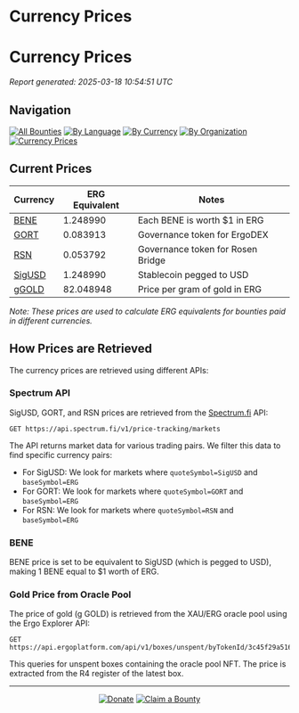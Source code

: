 <!-- GENERATED FILE - DO NOT EDIT DIRECTLY -->
<!-- Generated on: 2025-03-18 10:54:51 -->

# Currency Prices

# Currency Prices

*Report generated: 2025-03-18 10:54:51 UTC*

## Navigation

[![All Bounties](https://img.shields.io/badge/All%20Bounties-103-blue)](all.md) [![By Language](https://img.shields.io/badge/By%20Language-6-green)](summary.md#languages) [![By Currency](https://img.shields.io/badge/By%20Currency-6-yellow)](summary.md#currencies) [![By Organization](https://img.shields.io/badge/By%20Organization-6-orange)](summary.md#projects) [![Currency Prices](https://img.shields.io/badge/Currency%20Prices-5-purple)](currency_prices.md)

## Current Prices

| Currency | ERG Equivalent | Notes |
|----------|----------------|-------|
| [BENE](by_currency/bene.md) | 1.248990 | Each BENE is worth $1 in ERG |
| [GORT](by_currency/gort.md) | 0.083913 | Governance token for ErgoDEX |
| [RSN](by_currency/rsn.md) | 0.053792 | Governance token for Rosen Bridge |
| [SigUSD](by_currency/sigusd.md) | 1.248990 | Stablecoin pegged to USD |
| [gGOLD](by_currency/ggold.md) | 82.048948 | Price per gram of gold in ERG |

*Note: These prices are used to calculate ERG equivalents for bounties paid in different currencies.*

## How Prices are Retrieved

The currency prices are retrieved using different APIs:

### Spectrum API

SigUSD, GORT, and RSN prices are retrieved from the [Spectrum.fi](https://spectrum.fi/) API:

```
GET https://api.spectrum.fi/v1/price-tracking/markets
```

The API returns market data for various trading pairs. We filter this data to find specific currency pairs:

- For SigUSD: We look for markets where `quoteSymbol=SigUSD` and `baseSymbol=ERG`
- For GORT: We look for markets where `quoteSymbol=GORT` and `baseSymbol=ERG`
- For RSN: We look for markets where `quoteSymbol=RSN` and `baseSymbol=ERG`

### BENE

BENE price is set to be equivalent to SigUSD (which is pegged to USD), making 1 BENE equal to $1 worth of ERG.

### Gold Price from Oracle Pool

The price of gold (g GOLD) is retrieved from the XAU/ERG oracle pool using the Ergo Explorer API:

```
GET https://api.ergoplatform.com/api/v1/boxes/unspent/byTokenId/3c45f29a5165b030fdb5eaf5d81f8108f9d8f507b31487dd51f4ae08fe07cf4a
```

This queries for unspent boxes containing the oracle pool NFT. The price is extracted from the R4 register of the latest box.



---

<div align="center">
  <p>
    <a href="../docs/donate.md"><img src="https://img.shields.io/badge/❤️%20Donate-F44336" alt="Donate"></a>
    <a href="../docs/bounty-submission-guide.md#reserving-a-bounty"><img src="https://img.shields.io/badge/🔒%20Claim-4CAF50" alt="Claim a Bounty"></a>
  </p>
</div>


<!-- END OF GENERATED CONTENT -->
